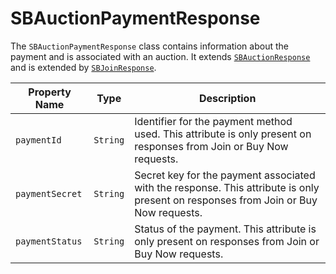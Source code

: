 # SBAuctionPaymentResponse

The `SBAuctionPaymentResponse` class contains information about the payment and is associated with an auction.
It extends [`SBAuctionResponse`](object-model/sbauctionresponse) and is extended
by [`SBJoinResponse`](object-model/sbjoinresponse).

| Property Name   | Type     | Description                                                                                                                         |
|-----------------|----------|-------------------------------------------------------------------------------------------------------------------------------------|
| `paymentId`     | `String` | Identifier for the payment method used. This attribute is only present on responses from Join or Buy Now requests.                  |
| `paymentSecret` | `String` | Secret key for the payment associated with the response. This attribute is only present on responses from Join or Buy Now requests. |
| `paymentStatus` | `String` | Status of the payment. This attribute is only present on responses from Join or Buy Now requests.                                   |

